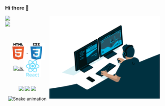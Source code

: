 
### Hi there 👋




<div align="center">
 <a href="https://raw.githubusercontent.com/brunofeu/brunofeu/main/code.gif">
    <img align="right" alt="GIF" src="https://raw.githubusercontent.com/brunofeu/brunofeu/main/code.gif"  height="270em" /></a>
</div>

  <div style="display: inline_block" >
       
  
  <a href="https://github.com/brunofeu">
   <img  height="140em" src="https://github-readme-stats.vercel.app/api?username=brunofeu&show_icons=true&theme=nightowl&include_all_commits=true&count_private=true&hide=stars"/><br>
       <a href="https://github.com/brunofeu">
   <img  height="164em" src="https://github-readme-stats.vercel.app/api/top-langs/?username=brunofeu&layout=compact&langs_count=7&theme=nightowl"/>
   
  </div>



 <br>
    <br>
    <br>

     



  
<div style="display: inline_block" align="center">
 <img align="center" alt="HTML" height="55" width="55" src="https://raw.githubusercontent.com/devicons/devicon/master/icons/html5/html5-original-wordmark.svg">
 <img align="center" alt="CSS" height="55" width="55" src="https://raw.githubusercontent.com/devicons/devicon/master/icons/css3/css3-original-wordmark.svg">
 <img align="center" alt="Js" height="55" width="55" src="https://upload.wikimedia.org/wikipedia/commons/d/d4/Javascript-shield.svg">
 <img align="center" alt="React" height="55" width="55" src="https://raw.githubusercontent.com/devicons/devicon/master/icons/react/react-original-wordmark.svg">
</div>
  
 ##

  <div align="center"> 
 
  <a href="https://instagram.com/brunofeu" target="_blank"><img src="https://img.shields.io/badge/Instagram-E4405F?style=for-the-badge&logo=instagram&logoColor=white" target="_blank"></a>
 	<a href = "mailto:brunofeu89@gmail.com"><img src="https://img.shields.io/badge/Gmail-D14836?style=for-the-badge&logo=gmail&logoColor=white" target="_blank"></a>
  <a href="https://www.linkedin.com/in/brunofeu" target="_blank"><img src="https://img.shields.io/badge/LinkedIn-0077B5?style=for-the-badge&logo=linkedin&logoColor=white" target="_blank"></a> 
   
     
 
  ![Snake animation](https://github.com/brunofeu/brunofeu/blob/output/github-contribution-grid-snake.svg)
 

<!--
**brunofeu/brunofeu** is a ✨ _special_ ✨ repository because its `README.md` (this file) appears on your GitHub profile.

Here are some ideas to get you started:
🤾🇧🇷
- 🔭 I’m currently working on ...
- 🌱 I’m currently learning ...
- 👯 I’m looking to collaborate on ...
- 🤔 I’m looking for help with ...
- 💬 Ask me about ...
- 📫 How to reach me: ...
- 😄 Pronouns: ...
- ⚡ Fun fact: ...
-->
